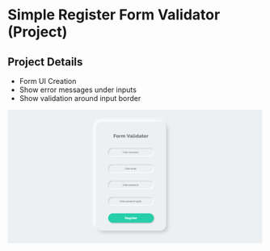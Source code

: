 # Simple Register Form Validator (Project)

## Project Details
* Form UI Creation
* Show error messages under inputs
* Show validation around input border

![Form Image](https://github.com/edizyurdakul/Register-Form-Validator/blob/master/register%20form.png?raw=true)
